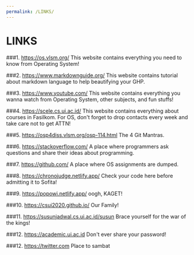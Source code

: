 ```yaml
---
permalink: /LINKS/
---
```

# LINKS
###1. https://os.vlsm.org/
This website contains everything you need to know from Operating System!

###2. https://www.markdownguide.org/
This website contains tutorial about markdown language to help beautifying your GHP.

###3. https://www.youtube.com/
This website contains everything you wanna watch from Operating System, other subjects, and fun stuffs!

###4. https://scele.cs.ui.ac.id/
This website contains everything about courses in Fasilkom. For OS, don't forget to drop contacts every week and take care not to get ATTN!

###5. https://osp4diss.vlsm.org/osp-114.html
The 4 Git Mantras.

###6. https://stackoverflow.com/
A place where programmers ask questions and share their ideas about programming.

###7. https://github.com/
A place where OS assignments are dumped.

###8. https://chronojudge.netlify.app/
Check your code here before admitting it to Sofita!

###9. https://popowi.netlify.app/
oogh, KAGET!

###10. https://csui2020.github.io/
Our Family!

###11. https://susunjadwal.cs.ui.ac.id/susun
Brace yourself for the war of the kings!

###12. https://academic.ui.ac.id
Don't ever share your password!

###12. https://twitter.com
Place to sambat
